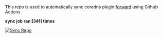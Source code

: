This repo is used to automatically sync coredns plugin [forward](https://github.com/QZLin/forward) using Github Actions

**sync job ran [341] times**

[![Sync Repo](https://github.com/QZLin/coredns-extract/actions/workflows/sync.yaml/badge.svg)](https://github.com/QZLin/coredns-extract/actions/workflows/sync.yaml)
